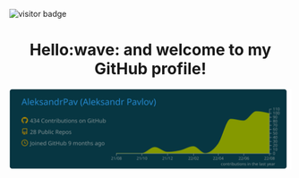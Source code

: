 ![visitor badge](https://visitor-badge.glitch.me/badge?page_id=AleksandrPav.visitor-badge&left_color=black&right_color=red&left_text=PROFILE+VIEWS)

<h1 align="center">Hello:wave: and welcome to my GitHub profile! </h1>

 ![](https://raw.githubusercontent.com/AleksandrPav/cards/master/profile-summary-card-output/solarized_dark/0-profile-details.svg)













